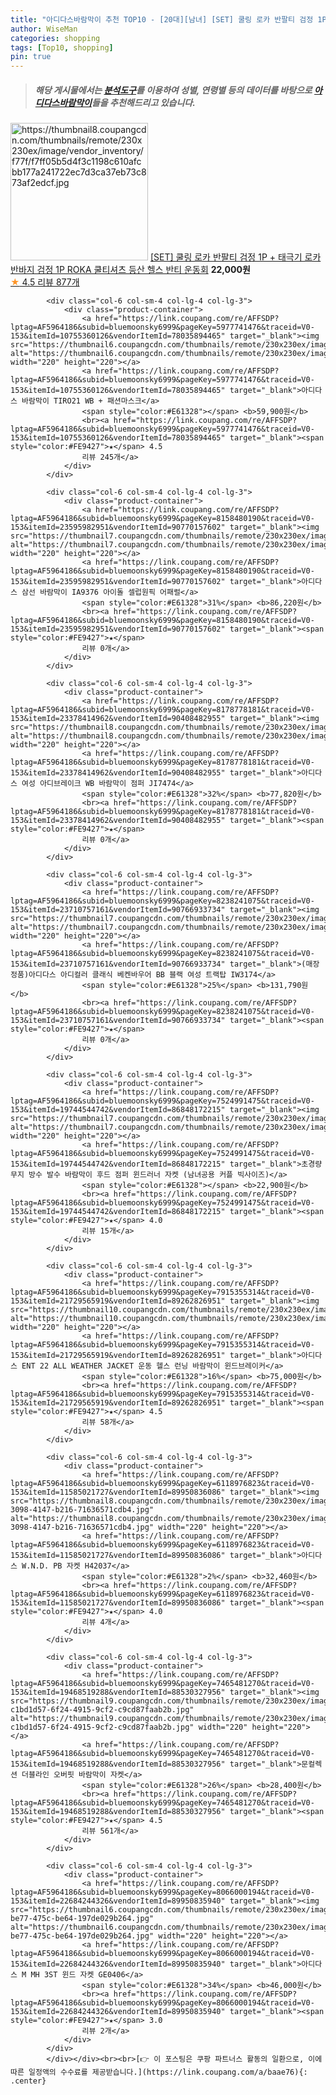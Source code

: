 ```yaml
---
title: "아디다스바람막이 추천 TOP10 - [20대][남녀] [SET] 쿨링 로카 반팔티 검정 1P + 태극기 로카 반바지 검정 1P ROKA 쿨티셔츠 등산 헬스 반티 운동회"
author: WiseMan
categories: shopping
tags: [Top10, shopping]
pin: true
---
```


> ##### 해당 게시물에서는 [**분석도구**](https://itemscout.io/)를 이용하여 **성별**, **연령별** 등의 데이터를 바탕으로 [**아디다스바람막이**](https://link.coupang.com/a/baae76)들을 추천해드리고 있습니다.
<div class="container"><div class="row">
            <div class="col-6 col-sm-4 col-lg-4 col-lg-3">
                <div class="product-container">
                    <a href="https://link.coupang.com/re/AFFSDP?lptag=AF5964186&subid=bluemoonsky6999&pageKey=7258211158&traceid=V0-153&itemId=18480381543&vendorItemId=85549790055" target="_blank"><img src="https://thumbnail8.coupangcdn.com/thumbnails/remote/230x230ex/image/vendor_inventory/f77f/f7ff05b5d4f3c1198c610afcbb177a241722ec7d3ca37eb73c873af2edcf.jpg" alt="https://thumbnail8.coupangcdn.com/thumbnails/remote/230x230ex/image/vendor_inventory/f77f/f7ff05b5d4f3c1198c610afcbb177a241722ec7d3ca37eb73c873af2edcf.jpg" width="220" height="220"></a>
                    <a href="https://link.coupang.com/re/AFFSDP?lptag=AF5964186&subid=bluemoonsky6999&pageKey=7258211158&traceid=V0-153&itemId=18480381543&vendorItemId=85549790055" target="_blank">[SET] 쿨링 로카 반팔티 검정 1P + 태극기 로카 반바지 검정 1P ROKA 쿨티셔츠 등산 헬스 반티 운동회</a>
                    <span style="color:#E61328"></span> <b>22,000원</b>
                    <br><a href="https://link.coupang.com/re/AFFSDP?lptag=AF5964186&subid=bluemoonsky6999&pageKey=7258211158&traceid=V0-153&itemId=18480381543&vendorItemId=85549790055" target="_blank"><span style="color:#FE9427">★</span> 4.5
                    리뷰 877개</a>
                </div>
            </div>
            
            <div class="col-6 col-sm-4 col-lg-4 col-lg-3">
                <div class="product-container">
                    <a href="https://link.coupang.com/re/AFFSDP?lptag=AF5964186&subid=bluemoonsky6999&pageKey=5977741476&traceid=V0-153&itemId=10755360126&vendorItemId=78035894465" target="_blank"><img src="https://thumbnail6.coupangcdn.com/thumbnails/remote/230x230ex/image/vendor_inventory/f9e7/1b4915d50c3d8f3ff6c8e7597fd5a205df24be05f0a743317631a390ba67.jpg" alt="https://thumbnail6.coupangcdn.com/thumbnails/remote/230x230ex/image/vendor_inventory/f9e7/1b4915d50c3d8f3ff6c8e7597fd5a205df24be05f0a743317631a390ba67.jpg" width="220" height="220"></a>
                    <a href="https://link.coupang.com/re/AFFSDP?lptag=AF5964186&subid=bluemoonsky6999&pageKey=5977741476&traceid=V0-153&itemId=10755360126&vendorItemId=78035894465" target="_blank">아디다스 바람막이 TIRO21 WB + 패션마스크</a>
                    <span style="color:#E61328"></span> <b>59,900원</b>
                    <br><a href="https://link.coupang.com/re/AFFSDP?lptag=AF5964186&subid=bluemoonsky6999&pageKey=5977741476&traceid=V0-153&itemId=10755360126&vendorItemId=78035894465" target="_blank"><span style="color:#FE9427">★</span> 4.5
                    리뷰 245개</a>
                </div>
            </div>
            
            <div class="col-6 col-sm-4 col-lg-4 col-lg-3">
                <div class="product-container">
                    <a href="https://link.coupang.com/re/AFFSDP?lptag=AF5964186&subid=bluemoonsky6999&pageKey=8158480190&traceid=V0-153&itemId=23595982951&vendorItemId=90770157602" target="_blank"><img src="https://thumbnail7.coupangcdn.com/thumbnails/remote/230x230ex/image/vendor_inventory/c612/2cf0954b5c1dbce78feda8445114f798c0988c4c82d728372a154c6c4466.png" alt="https://thumbnail7.coupangcdn.com/thumbnails/remote/230x230ex/image/vendor_inventory/c612/2cf0954b5c1dbce78feda8445114f798c0988c4c82d728372a154c6c4466.png" width="220" height="220"></a>
                    <a href="https://link.coupang.com/re/AFFSDP?lptag=AF5964186&subid=bluemoonsky6999&pageKey=8158480190&traceid=V0-153&itemId=23595982951&vendorItemId=90770157602" target="_blank">아디다스 삼선 바람막이 IA9376 아이돌 셀럽원픽 어패럴</a>
                    <span style="color:#E61328">31%</span> <b>86,220원</b>
                    <br><a href="https://link.coupang.com/re/AFFSDP?lptag=AF5964186&subid=bluemoonsky6999&pageKey=8158480190&traceid=V0-153&itemId=23595982951&vendorItemId=90770157602" target="_blank"><span style="color:#FE9427">★</span> 
                    리뷰 0개</a>
                </div>
            </div>
            
            <div class="col-6 col-sm-4 col-lg-4 col-lg-3">
                <div class="product-container">
                    <a href="https://link.coupang.com/re/AFFSDP?lptag=AF5964186&subid=bluemoonsky6999&pageKey=8178778181&traceid=V0-153&itemId=23378414962&vendorItemId=90408482955" target="_blank"><img src="https://thumbnail8.coupangcdn.com/thumbnails/remote/230x230ex/image/vendor_inventory/1b77/d5b51cab393e8482ef84ee6476b5dec6ea3a9ae060921953f3e500517943.jpg" alt="https://thumbnail8.coupangcdn.com/thumbnails/remote/230x230ex/image/vendor_inventory/1b77/d5b51cab393e8482ef84ee6476b5dec6ea3a9ae060921953f3e500517943.jpg" width="220" height="220"></a>
                    <a href="https://link.coupang.com/re/AFFSDP?lptag=AF5964186&subid=bluemoonsky6999&pageKey=8178778181&traceid=V0-153&itemId=23378414962&vendorItemId=90408482955" target="_blank">아디다스 여성 아디브레이크 WB 바람막이 점퍼 JI7474</a>
                    <span style="color:#E61328">32%</span> <b>77,820원</b>
                    <br><a href="https://link.coupang.com/re/AFFSDP?lptag=AF5964186&subid=bluemoonsky6999&pageKey=8178778181&traceid=V0-153&itemId=23378414962&vendorItemId=90408482955" target="_blank"><span style="color:#FE9427">★</span> 
                    리뷰 0개</a>
                </div>
            </div>
            
            <div class="col-6 col-sm-4 col-lg-4 col-lg-3">
                <div class="product-container">
                    <a href="https://link.coupang.com/re/AFFSDP?lptag=AF5964186&subid=bluemoonsky6999&pageKey=8238241075&traceid=V0-153&itemId=23710757161&vendorItemId=90766933734" target="_blank"><img src="https://thumbnail7.coupangcdn.com/thumbnails/remote/230x230ex/image/vendor_inventory/7482/8edb702b96b73f895b1ed6a9c6a96fb58a23f70a3a872af70066dc52956e.jpg" alt="https://thumbnail7.coupangcdn.com/thumbnails/remote/230x230ex/image/vendor_inventory/7482/8edb702b96b73f895b1ed6a9c6a96fb58a23f70a3a872af70066dc52956e.jpg" width="220" height="220"></a>
                    <a href="https://link.coupang.com/re/AFFSDP?lptag=AF5964186&subid=bluemoonsky6999&pageKey=8238241075&traceid=V0-153&itemId=23710757161&vendorItemId=90766933734" target="_blank">(매장 정품)아디다스 아디컬러 클래식 베켄바우어 BB 블랙 여성 트랙탑 IW3174</a>
                    <span style="color:#E61328">25%</span> <b>131,790원</b>
                    <br><a href="https://link.coupang.com/re/AFFSDP?lptag=AF5964186&subid=bluemoonsky6999&pageKey=8238241075&traceid=V0-153&itemId=23710757161&vendorItemId=90766933734" target="_blank"><span style="color:#FE9427">★</span> 
                    리뷰 0개</a>
                </div>
            </div>
            
            <div class="col-6 col-sm-4 col-lg-4 col-lg-3">
                <div class="product-container">
                    <a href="https://link.coupang.com/re/AFFSDP?lptag=AF5964186&subid=bluemoonsky6999&pageKey=7524991475&traceid=V0-153&itemId=19744544742&vendorItemId=86848172215" target="_blank"><img src="https://thumbnail7.coupangcdn.com/thumbnails/remote/230x230ex/image/vendor_inventory/ef3d/5ad570f2ec303b99b6b305c4ec99ffa57b7cdd44ae948b3cb4f5775f3983.jpg" alt="https://thumbnail7.coupangcdn.com/thumbnails/remote/230x230ex/image/vendor_inventory/ef3d/5ad570f2ec303b99b6b305c4ec99ffa57b7cdd44ae948b3cb4f5775f3983.jpg" width="220" height="220"></a>
                    <a href="https://link.coupang.com/re/AFFSDP?lptag=AF5964186&subid=bluemoonsky6999&pageKey=7524991475&traceid=V0-153&itemId=19744544742&vendorItemId=86848172215" target="_blank">초경량 무지 방수 발수 바람막이 후드 점퍼 윈드러너 자켓 (남녀공용 커플 빅사이즈)</a>
                    <span style="color:#E61328"></span> <b>22,900원</b>
                    <br><a href="https://link.coupang.com/re/AFFSDP?lptag=AF5964186&subid=bluemoonsky6999&pageKey=7524991475&traceid=V0-153&itemId=19744544742&vendorItemId=86848172215" target="_blank"><span style="color:#FE9427">★</span> 4.0
                    리뷰 15개</a>
                </div>
            </div>
            
            <div class="col-6 col-sm-4 col-lg-4 col-lg-3">
                <div class="product-container">
                    <a href="https://link.coupang.com/re/AFFSDP?lptag=AF5964186&subid=bluemoonsky6999&pageKey=7915355314&traceid=V0-153&itemId=21729565919&vendorItemId=89262826951" target="_blank"><img src="https://thumbnail10.coupangcdn.com/thumbnails/remote/230x230ex/image/vendor_inventory/41f5/8e9f1dc5ed78f547f48cad3ffe201a22c47fc6d46298e33d1ab0ff0e6e00.jpg" alt="https://thumbnail10.coupangcdn.com/thumbnails/remote/230x230ex/image/vendor_inventory/41f5/8e9f1dc5ed78f547f48cad3ffe201a22c47fc6d46298e33d1ab0ff0e6e00.jpg" width="220" height="220"></a>
                    <a href="https://link.coupang.com/re/AFFSDP?lptag=AF5964186&subid=bluemoonsky6999&pageKey=7915355314&traceid=V0-153&itemId=21729565919&vendorItemId=89262826951" target="_blank">아디다스 ENT 22 ALL WEATHER JACKET 운동 헬스 런닝 바람막이 윈드브레이커</a>
                    <span style="color:#E61328">16%</span> <b>75,000원</b>
                    <br><a href="https://link.coupang.com/re/AFFSDP?lptag=AF5964186&subid=bluemoonsky6999&pageKey=7915355314&traceid=V0-153&itemId=21729565919&vendorItemId=89262826951" target="_blank"><span style="color:#FE9427">★</span> 4.5
                    리뷰 58개</a>
                </div>
            </div>
            
            <div class="col-6 col-sm-4 col-lg-4 col-lg-3">
                <div class="product-container">
                    <a href="https://link.coupang.com/re/AFFSDP?lptag=AF5964186&subid=bluemoonsky6999&pageKey=6118976823&traceid=V0-153&itemId=11585021727&vendorItemId=89950836086" target="_blank"><img src="https://thumbnail8.coupangcdn.com/thumbnails/remote/230x230ex/image/retail/images/2024/05/15/12/4/0df48610-3098-4147-b216-71636571cdb4.jpg" alt="https://thumbnail8.coupangcdn.com/thumbnails/remote/230x230ex/image/retail/images/2024/05/15/12/4/0df48610-3098-4147-b216-71636571cdb4.jpg" width="220" height="220"></a>
                    <a href="https://link.coupang.com/re/AFFSDP?lptag=AF5964186&subid=bluemoonsky6999&pageKey=6118976823&traceid=V0-153&itemId=11585021727&vendorItemId=89950836086" target="_blank">아디다스 W.N.D. PB 자켓 H42037</a>
                    <span style="color:#E61328">2%</span> <b>32,460원</b>
                    <br><a href="https://link.coupang.com/re/AFFSDP?lptag=AF5964186&subid=bluemoonsky6999&pageKey=6118976823&traceid=V0-153&itemId=11585021727&vendorItemId=89950836086" target="_blank"><span style="color:#FE9427">★</span> 4.0
                    리뷰 4개</a>
                </div>
            </div>
            
            <div class="col-6 col-sm-4 col-lg-4 col-lg-3">
                <div class="product-container">
                    <a href="https://link.coupang.com/re/AFFSDP?lptag=AF5964186&subid=bluemoonsky6999&pageKey=7465481270&traceid=V0-153&itemId=19468519288&vendorItemId=88530327956" target="_blank"><img src="https://thumbnail9.coupangcdn.com/thumbnails/remote/230x230ex/image/retail/images/540937432860567-c1bd1d57-6f24-4915-9cf2-c9cd87faab2b.jpg" alt="https://thumbnail9.coupangcdn.com/thumbnails/remote/230x230ex/image/retail/images/540937432860567-c1bd1d57-6f24-4915-9cf2-c9cd87faab2b.jpg" width="220" height="220"></a>
                    <a href="https://link.coupang.com/re/AFFSDP?lptag=AF5964186&subid=bluemoonsky6999&pageKey=7465481270&traceid=V0-153&itemId=19468519288&vendorItemId=88530327956" target="_blank">문컬렉션 더블라인 오버핏 바람막이 자켓</a>
                    <span style="color:#E61328">26%</span> <b>28,400원</b>
                    <br><a href="https://link.coupang.com/re/AFFSDP?lptag=AF5964186&subid=bluemoonsky6999&pageKey=7465481270&traceid=V0-153&itemId=19468519288&vendorItemId=88530327956" target="_blank"><span style="color:#FE9427">★</span> 4.5
                    리뷰 561개</a>
                </div>
            </div>
            
            <div class="col-6 col-sm-4 col-lg-4 col-lg-3">
                <div class="product-container">
                    <a href="https://link.coupang.com/re/AFFSDP?lptag=AF5964186&subid=bluemoonsky6999&pageKey=8066000194&traceid=V0-153&itemId=22684244326&vendorItemId=89950835940" target="_blank"><img src="https://thumbnail6.coupangcdn.com/thumbnails/remote/230x230ex/image/retail/images/2024/05/15/12/8/5e44956c-be77-475c-be64-197de029b264.jpg" alt="https://thumbnail6.coupangcdn.com/thumbnails/remote/230x230ex/image/retail/images/2024/05/15/12/8/5e44956c-be77-475c-be64-197de029b264.jpg" width="220" height="220"></a>
                    <a href="https://link.coupang.com/re/AFFSDP?lptag=AF5964186&subid=bluemoonsky6999&pageKey=8066000194&traceid=V0-153&itemId=22684244326&vendorItemId=89950835940" target="_blank">아디다스 M MH 3ST 윈드 자켓 GE0406</a>
                    <span style="color:#E61328">34%</span> <b>46,000원</b>
                    <br><a href="https://link.coupang.com/re/AFFSDP?lptag=AF5964186&subid=bluemoonsky6999&pageKey=8066000194&traceid=V0-153&itemId=22684244326&vendorItemId=89950835940" target="_blank"><span style="color:#FE9427">★</span> 3.0
                    리뷰 2개</a>
                </div>
            </div>
            </div></div><br><br>[👉 이 포스팅은 쿠팡 파트너스 활동의 일환으로, 이에 따른 일정액의 수수료를 제공받습니다.](https://link.coupang.com/a/baae76){: .center}